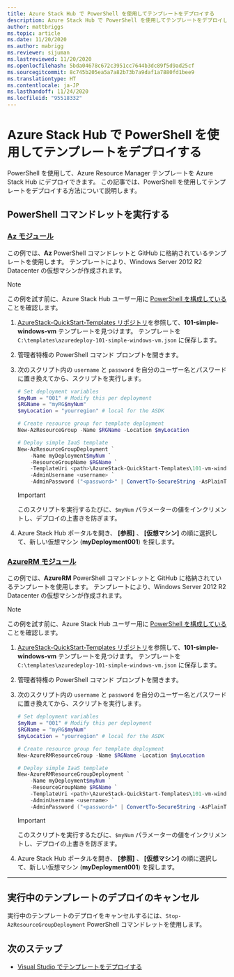 ```yaml
---
title: Azure Stack Hub で PowerShell を使用してテンプレートをデプロイする
description: Azure Stack Hub で PowerShell を使用してテンプレートをデプロイします。
author: mattbriggs
ms.topic: article
ms.date: 11/20/2020
ms.author: mabrigg
ms.reviewer: sijuman
ms.lastreviewed: 11/20/2020
ms.openlocfilehash: 5bda04678c672c3951cc7644b3dc89f5d9ad25cf
ms.sourcegitcommit: 8c745b205ea5a7a82b73b7a9daf1a7880fd1bee9
ms.translationtype: HT
ms.contentlocale: ja-JP
ms.lasthandoff: 11/24/2020
ms.locfileid: "95518332"
---
```

# <a name="deploy-a-template-using-powershell-in-azure-stack-hub"></a>Azure Stack Hub で PowerShell を使用してテンプレートをデプロイする

PowerShell を使用して、Azure Resource Manager テンプレートを Azure Stack Hub にデプロイできます。 この記事では、PowerShell を使用してテンプレートをデプロイする方法について説明します。

## <a name="run-powershell-cmdlets"></a>PowerShell コマンドレットを実行する

### <a name="az-modules"></a>[Az モジュール](#tab/az)

この例では、**Az** PowerShell コマンドレットと GitHub に格納されているテンプレートを使用します。 テンプレートにより、Windows Server 2012 R2 Datacenter の仮想マシンが作成されます。

>[!NOTE]
> この例を試す前に、Azure Stack Hub ユーザー用に [PowerShell を構成している](azure-stack-powershell-configure-user.md)ことを確認します。

1. [AzureStack-QuickStart-Templates リポジトリ](https://aka.ms/AzureStackGitHub)を参照して、**101-simple-windows-vm** テンプレートを見つけます。 テンプレートを `C:\templates\azuredeploy-101-simple-windows-vm.json` に保存します。
2. 管理者特権の PowerShell コマンド プロンプトを開きます。
3. 次のスクリプト内の `username` と `password` を自分のユーザー名とパスワードに置き換えてから、スクリプトを実行します。

    ```powershell
    # Set deployment variables
    $myNum = "001" # Modify this per deployment
    $RGName = "myRG$myNum"
    $myLocation = "yourregion" # local for the ASDK

    # Create resource group for template deployment
    New-AzResourceGroup -Name $RGName -Location $myLocation

    # Deploy simple IaaS template
    New-AzResourceGroupDeployment `
        -Name myDeployment$myNum `
        -ResourceGroupName $RGName `
        -TemplateUri <path>\AzureStack-QuickStart-Templates\101-vm-windows-create\azuredeploy.json `
        -AdminUsername <username> `
        -AdminPassword ("<password>" | ConvertTo-SecureString -AsPlainText -Force)
    ```

    >[!IMPORTANT]
    > このスクリプトを実行するたびに、`$myNum` パラメーターの値をインクリメントし、デプロイの上書きを防ぎます。

4. Azure Stack Hub ポータルを開き、 **[参照]** 、 **[仮想マシン]** の順に選択して、新しい仮想マシン (**myDeployment001**) を探します。

### <a name="azurerm-modules"></a>[AzureRM モジュール](#tab/azurerm)

この例では、**AzureRM** PowerShell コマンドレットと GitHub に格納されているテンプレートを使用します。 テンプレートにより、Windows Server 2012 R2 Datacenter の仮想マシンが作成されます。

>[!NOTE]
> この例を試す前に、Azure Stack Hub ユーザー用に [PowerShell を構成している](azure-stack-powershell-configure-user.md)ことを確認します。

1. [AzureStack-QuickStart-Templates リポジトリ](https://aka.ms/AzureStackGitHub)を参照して、**101-simple-windows-vm** テンプレートを見つけます。 テンプレートを `C:\templates\azuredeploy-101-simple-windows-vm.json` に保存します。
2. 管理者特権の PowerShell コマンド プロンプトを開きます。
3. 次のスクリプト内の `username` と `password` を自分のユーザー名とパスワードに置き換えてから、スクリプトを実行します。

    ```powershell
    # Set deployment variables
    $myNum = "001" # Modify this per deployment
    $RGName = "myRG$myNum"
    $myLocation = "yourregion" # local for the ASDK

    # Create resource group for template deployment
    New-AzureRMResourceGroup -Name $RGName -Location $myLocation

    # Deploy simple IaaS template
    New-AzureRMResourceGroupDeployment `
        -Name myDeployment$myNum `
        -ResourceGroupName $RGName `
        -TemplateUri <path>\AzureStack-QuickStart-Templates\101-vm-windows-create\azuredeploy.json `
        -AdminUsername <username> `
        -AdminPassword ("<password>" | ConvertTo-SecureString -AsPlainText -Force)
    ```

    >[!IMPORTANT]
    > このスクリプトを実行するたびに、`$myNum` パラメーターの値をインクリメントし、デプロイの上書きを防ぎます。

4. Azure Stack Hub ポータルを開き、 **[参照]** 、 **[仮想マシン]** の順に選択して、新しい仮想マシン (**myDeployment001**) を探します。

---
## <a name="cancel-a-running-template-deployment"></a>実行中のテンプレートのデプロイのキャンセル

実行中のテンプレートのデプロイをキャンセルするには、`Stop-AzResourceGroupDeployment` PowerShell コマンドレットを使用します。

## <a name="next-steps"></a>次のステップ

- [Visual Studio でテンプレートをデプロイする](azure-stack-deploy-template-visual-studio.md)
